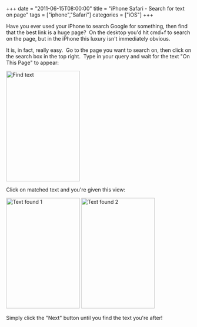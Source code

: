 +++
date = "2011-06-15T08:00:00"
title = "iPhone Safari - Search for text on page"
tags = ["iphone","Safari"]
categories = ["iOS"]
+++

Have you ever used your iPhone to search Google for something, then find that the best link is a huge page?  On the desktop you'd hit cmd+f to search on the page, but in the iPhone this luxury isn't immediately obvious. 
 
 
 
It is, in fact, really easy.  Go to the page you want to search on, then click on the search box in the top right.  Type in your query and wait for the text "On This Page" to appear: 
 
[<img src="http://hashbang0.com/wp-content/uploads/2011/05/photo-1-200x300.png" width="200" height="300" class="aligncenter size-medium wp-image-1207" title="Find text" />][1] 
 
Click on matched text and you're given this view: 
 
[<img src="http://hashbang0.com/wp-content/uploads/2011/05/photo-2-200x300.png" width="200" height="300" title="Text found 1" />][2] [<img src="http://hashbang0.com/wp-content/uploads/2011/05/photo-3-200x300.png" width="200" height="300" title="Text found 2" />][3] 
 
Simply click the "Next" button until you find the text you're after!

  [1]: http://hashbang0.com/wp-content/uploads/2011/05/photo-1.png
  [2]: http://hashbang0.com/wp-content/uploads/2011/05/photo-2.png
  [3]: http://hashbang0.com/wp-content/uploads/2011/05/photo-3.png
